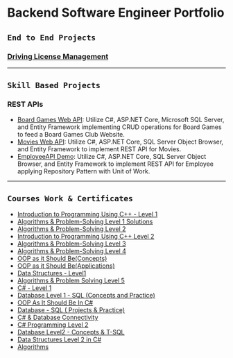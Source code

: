 # Backend Software Engineer Portfolio

## `End to End Projects`
### [Driving License Management](https://github.com/MohamedBadwy360/Driving-License-Management-Backend-Project)

---

## `Skill Based Projects`

### REST APIs
* [Board Games Web API](https://github.com/MohamedBadwy360/Board-Games-Web-API): Utilize C#, ASP.NET Core, Microsoft SQL Server, and Entity Framework implementing CRUD operations for Board Games to feed a Board Games Club Website.
* [Movies Web API](https://github.com/MohamedBadwy360/MoviesAPI): Utilize C#, ASP.NET Core, SQL Server Object Browser, and Entity Framework to implement REST API for Movies.
* [EmployeeAPI Demo](https://github.com/MohamedBadwy360/API-Demo): Utilize C#, ASP.NET Core, SQL Server Object Browser, and Entity Framework to implement REST API for Employee applying Repository Pattern with Unit of Work.

---

## `Courses Work & Certificates`

* [Introduction to Programming Using C++ - Level 1](https://github.com/MohamedBadwy360/Introduction-to-Programming-Using-C---Level-1)
* [Algorithms & Problem-Solving Level 1 Solutions](https://github.com/MohamedBadwy360/Algorithms-Problem-Solving-Level-1-Solutions)
* [Algorithms & Problem-Solving Level 2](https://github.com/MohamedBadwy360/Algorithms-Problem-Solving-Level-2)
* [Introduction to Programming Using C++ Level 2](https://github.com/MohamedBadwy360/Introduction-to-Programming-Using-C-Level-2)
* [Algorithms & Problem-Solving Level 3](https://github.com/MohamedBadwy360/Algorithms-Problem-Solving-Level-3)
* [Algorithms & Problem-Solving Level 4](https://github.com/MohamedBadwy360/Algorithms-Problem-Solving-Level-4)
* [OOP as it Should Be(Concepts)](https://github.com/MohamedBadwy360/OOP-as-it-Should-Be-Concepts)
* [OOP as it Should Be(Applications)](https://github.com/MohamedBadwy360/OOP-as-it-Should-Be-Applications)
* [Data Structures - Level1](https://github.com/MohamedBadwy360/Data-Structures-Level1)
* [Algorithms & Problem Solving Level 5](https://github.com/MohamedBadwy360/Algorithms-Problem-Solving-Level-5)
* [C# - Level 1](https://github.com/MohamedBadwy360/C-Sharp-Level-1)
* [Database Level 1 - SQL (Concepts and Practice)](https://github.com/MohamedBadwy360/Database-Level-1-SQL-Concepts-and-Practice)
* [OOP As It Should Be In C#](https://github.com/MohamedBadwy360/OOP-As-It-Should-Be-In-C-Sharp)
* [Database - SQL ( Projects & Practice)](https://github.com/MohamedBadwy360/Database-SQL-Projects-and-Practice)
* [C# & Database Connectivity](https://github.com/MohamedBadwy360/C-Sharp-Database-Connectivity)
* [C# Programming Level 2](https://github.com/MohamedBadwy360/C-Sharp-Programming-Level-2)
* [Database Level2 - Concepts & T-SQL](https://github.com/MohamedBadwy360/Database-Level2-Concepts-T-SQL)
* [Data Structures Level 2 in C#](https://github.com/MohamedBadwy360/Data-Structures-Level-2-in-C-Sharp)
* [Algorithms](https://github.com/MohamedBadwy360/Algorithms)

